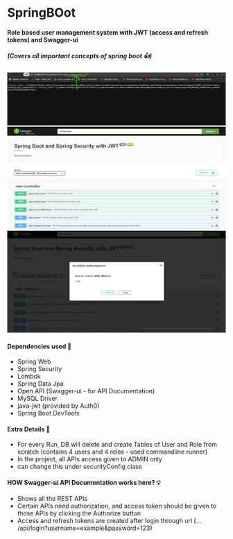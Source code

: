 # SpringBOot

#### Role based user management system with JWT (access and refresh tokens) and Swagger-ui
##### (Covers all important concepts of spring boot :thumbsup:)

<!-- Images -->
<img src="src/main/resources/Images/admin_login_access_token.png">
<img src="src/main/resources/Images/JWT_Swagger.png">
<img src="src/main/resources/Images/JWT_Swagger_authorization_token.png">

#### Dependencies used :leaves:
* Spring Web
* Spring Security
* Lombok
* Spring Data Jpa
* Open API (Swagger-ui - for API Documentation)
* MySQL Driver
* java-jwt (provided by Auth0)
* Spring Boot DevTools

#### Extra Details :page_with_curl:
* For every Run, DB will delete and create Tables of User and Role from scratch (contains 4 users and 4 roles - used commandline runner)
* In the project, all APIs access given to ADMIN only
* can change this under securityConfig class

#### HOW Swagger-ui API Documentation works here? :bulb:
* Shows all the REST APIs 
* Certain APIs need authorization, and access token should be given to those APIs by clicking the Authorize button
* Access and refresh tokens are created after login through url (... /api/login?username=example&password=123)